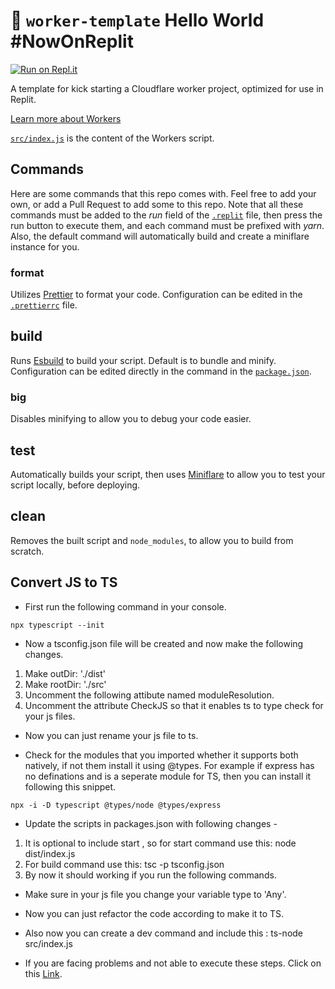 # 👷 `worker-template` Hello World \#NowOnReplit

[![Run on Repl.it](https://repl.it/badge/github/HelloImAlastair/WorkerOnReplit)](https://repl.it/github/HelloImAlastair/WorkerOnReplit)

A template for kick starting a Cloudflare worker project, optimized for use in Replit.

[Learn more about Workers]("https://developers.cloudflare.com/workers")

[`src/index.js`](src/index.js) is the content of the Workers script.

## Commands
Here are some commands that this repo comes with. Feel free to add your own, or add a Pull Request to add some to this repo. Note that all these commands must be added to the _run_ field of the [`.replit`](.replit) file, then press the run button to execute them, and each command must be prefixed with _yarn_. Also, the default command will automatically build and create a miniflare instance for you.

### format
Utilizes [Prettier](https://prettier.io) to format your code. Configuration can be edited in the [`.prettierrc`](.prettierrc) file.

## build
Runs [Esbuild](https://esbuild.github.io) to build your script. Default is to bundle and minify. Configuration can be edited directly in the command in the [`package.json`](package.json).

### big
Disables minifying to allow you to debug your code easier.

## test
Automatically builds your script, then uses [Miniflare]("https://miniflare.dev") to allow you to test your script locally, before deploying.

## clean
Removes the built script and `node_modules`, to allow you to build from scratch.

## Convert JS to TS
- First run the following command in your console.
```
npx typescript --init
```
- Now a tsconfig.json file will be created and now make the following changes.
1. Make outDir: './dist'
2. Make rootDir: './src'
3. Uncomment the following attibute named moduleResolution.
4. Uncomment the attribute CheckJS so that it enables ts to type check for your js files.

- Now you can just rename your js file to ts.

- Check for the modules that you imported whether it supports both natively, if not them install it using @types.
For example if express has no definations and is a seperate module for TS, then you can install it following this snippet.
```
npx -i -D typescript @types/node @types/express
```

- Update the scripts in packages.json with following changes -
1. It is optional to include start , so for start command use this: node dist/index.js
2. For build command use this: tsc -p tsconfig.json
3. By now it should working if you run the following commands.

- Make sure in your js file you change your variable type to 'Any'.
- Now you can just refactor the code according to make it to TS.

- Also now you can create a dev command and include this : ts-node src/index.js

- If you are facing problems and not able to execute these steps. Click on this [Link](https://www.youtube.com/watch?v=qFMMOJucqTw).


